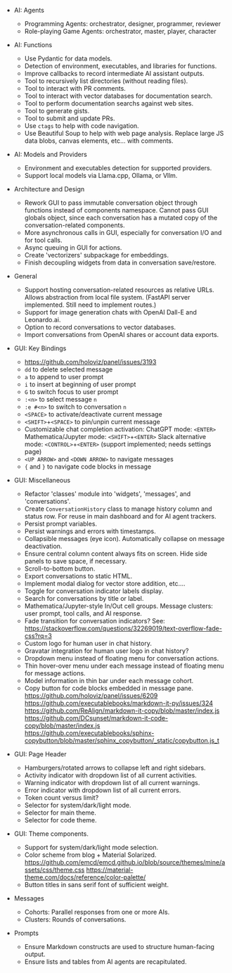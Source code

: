 * AI: Agents
    - Programming Agents: orchestrator, designer, programmer, reviewer
    - Role-playing Game Agents: orchestrator, master, player, character

* AI: Functions

    - Use Pydantic for data models.
    - Detection of environment, executables, and libraries for functions.
    - Improve callbacks to record intermediate AI assistant outputs.
    - Tool to recursively list directories (without reading files).
    - Tool to interact with PR comments.
    - Tool to interact with vector databases for documentation search.
    - Tool to perform documentation searchs against web sites.
    - Tool to generate gists.
    - Tool to submit and update PRs.
    - Use `ctags` to help with code navigation.
    - Use Beautiful Soup to help with web page analysis.
      Replace large JS data blobs, canvas elements, etc... with comments.

* AI: Models and Providers

    - Environment and executables detection for supported providers.
    - Support local models via Llama.cpp, Ollama, or Vllm.

* Architecture and Design

    - Rework GUI to pass immutable conversation object through functions
      instead of components namespace. Cannot pass GUI globals object, since
      each conversation has a mutated copy of the conversation-related
      components.
    - More asynchronous calls in GUI, especially for conversation I/O and for
      tool calls.
    - Async queuing in GUI for actions.
    - Create 'vectorizers' subpackage for embeddings.
    - Finish decoupling widgets from data in conversation save/restore.

* General

    - Support hosting conversation-related resources as relative URLs.
      Allows abstraction from local file system.
      (FastAPI server implemented. Still need to implement routes.)
    - Support for image generation chats with OpenAI Dall-E and Leonardo.ai.
    - Option to record conversations to vector databases.
    - Import conversations from OpenAI shares or account data exports.

* GUI: Key Bindings

    - https://github.com/holoviz/panel/issues/3193
    - `dd` to delete selected message
    - `a` to append to user prompt
    - `i` to insert at beginning of user prompt
    - `G` to switch focus to user prompt
    - `:<n>` to select message `n`
    - `:e #<n>` to switch to conversation `n`
    - `<SPACE>` to activate/deactivate current message
    - `<SHIFT>`+`<SPACE>` to pin/unpin current message
    - Customizable chat completion activation:
      ChatGPT mode: `<ENTER>`
      Mathematica/Jupyter mode: `<SHIFT>`+`<ENTER>`
      Slack alternative mode: `<CONTROL>`+`<ENTER>`
      (support implemented; needs settings page)
    - `<UP ARROW>` and `<DOWN ARROW>` to navigate messages
    - `{` and `}` to navigate code blocks in message

* GUI: Miscellaneous

    - Refactor 'classes' module into 'widgets', 'messages', and
      'conversations'.
    - Create `ConversationHistory` class to manage history column and status
      row. For reuse in main dashboard and for AI agent trackers.
    - Persist prompt variables.
    - Persist warnings and errors with timestamps.
    - Collapsible messages (eye icon). Automatically collapse on message
      deactivation.
    - Ensure central column content always fits on screen. Hide side panels
      to save space, if necessary.
    - Scroll-to-bottom button.
    - Export conversations to static HTML.
    - Implement modal dialog for vector store addition, etc....
    - Toggle for conversation indicator labels display.
    - Search for conversations by title or label.
    - Mathematica/Jupyter-style In/Out cell groups.
      Message clusters: user prompt, tool calls, and AI response.
    - Fade transition for conversation indicators?
      See: https://stackoverflow.com/questions/32269019/text-overflow-fade-css?rq=3
    - Custom logo for human user in chat history.
    - Gravatar integration for human user logo in chat history?
    - Dropdown menu instead of floating menu for conversation actions.
    - Thin hover-over menu under each message instead of floating menu for
      message actions.
    - Model information in thin bar under each message cohort.
    - Copy button for code blocks embedded in message pane.
      https://github.com/holoviz/panel/issues/6209
      https://github.com/executablebooks/markdown-it-py/issues/324
      https://github.com/ReAlign/markdown-it-copy/blob/master/index.js
      https://github.com/DCsunset/markdown-it-code-copy/blob/master/index.js
      https://github.com/executablebooks/sphinx-copybutton/blob/master/sphinx_copybutton/_static/copybutton.js_t

* GUI: Page Header

    - Hamburgers/rotated arrows to collapse left and right sidebars.
    - Activity indicator with dropdown list of all current activities.
    - Warning indicator with dropdown list of all current warnings.
    - Error indicator with dropdown list of all current errors.
    - Token count versus limit?
    - Selector for system/dark/light mode.
    - Selector for main theme.
    - Selector for code theme.

* GUI: Theme components.

    - Support for system/dark/light mode selection.
    - Color scheme from blog + Material Solarized.
      https://github.com/emcd/emcd.github.io/blob/source/themes/mine/assets/css/theme.css
      https://material-theme.com/docs/reference/color-palette/
    - Button titles in sans serif font of sufficient weight.

* Messages

    - Cohorts: Parallel responses from one or more AIs.
    - Clusters: Rounds of conversations.

* Prompts

    - Ensure Markdown constructs are used to structure human-facing output.
    - Ensure lists and tables from AI agents are recapitulated.
